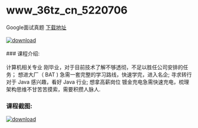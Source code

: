 # www_36tz_cn_5220706
Google面试真题
[下载地址](http://www.36tz.cn/article/5220706 "下载地址")
<br/></br>[![download](http://36tz.cn/muke_img/2021_08_1-25-300x167.png "下载地址")](http://www.36tz.cn/article/5220706 "下载地址")
<br/></br>### 课程介绍:<br/></br>计算机相关专业
刚毕业，对于目前技术了解不够透彻，不足以胜任公司安排的任务；
想进大厂（ BAT )
急需一套完整的学习路线，快速学完，进入名企;
寻求转行
对于 Java 感兴趣，看好 Java 行业;
想拿高薪岗位
镀金充电急需快速充电，梳理架构思维不甘苦苦摸索，需要积攒人脉人.

### 课程截图:
[![download](http://36tz.cn/muke_img/2021_08_2-25.png "下载地址")](http://www.36tz.cn/article/5220706 "下载地址")
